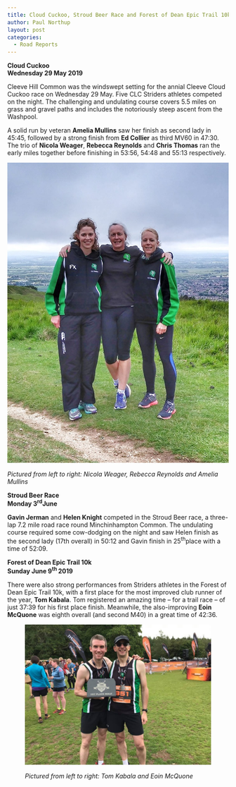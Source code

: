 ```yaml
---
title: Cloud Cuckoo, Stroud Beer Race and Forest of Dean Epic Trail 10k
author: Paul Northup
layout: post
categories:
  - Road Reports
---
```


**Cloud Cuckoo**  
**Wednesday 29 May 2019**

Cleeve Hill Common was the windswept setting for the annial Cleeve Cloud Cuckoo race on Wednesday 29 May. Five CLC Striders athletes competed on the night. The challenging and undulating course covers 5.5 miles on grass and gravel paths and includes the notoriously steep ascent from the Washpool.&nbsp;

A solid run by veteran **Amelia Mullins** saw her finish as second lady in 45:45, followed by a strong finish from **Ed Collier** as third MV60 in 47:30. The trio of **Nicola Weager**, **Rebecca Reynolds** and **Chris Thomas** ran the early miles together before finishing in 53:56, 54:48 and 55:13 respectively.


<img src="/Images/2019/06/Cloud-Cuckoo.jpg" alt="Pictured from left to right: Nicola Weager, Rebecca Reynolds and Amelia Mullins" /> 

_Pictured from left to right: Nicola Weager, Rebecca Reynolds and Amelia Mullins_

**Stroud Beer Race**  
**Monday 3<sup>rd</sup>June**

**Gavin Jerman** and **Helen Knight** competed in the Stroud Beer race, a three-lap 7.2 mile road race round Minchinhampton Common. The undulating course required some cow-dodging on the night and saw Helen finish as the second lady (17th overall) in 50:12 and Gavin finish in 25<sup>th</sup>place with a time of 52:09.

**Forest of Dean Epic Trail 10k**  
**Sunday June 9<sup>th </sup>2019**  


There were also strong performances from Striders athletes in the Forest of Dean Epic Trail 10k, with a first place for the most improved club runner of the year,&nbsp;**Tom Kabala**. Tom registered an amazing time&nbsp;– for a trail race – of just 37:39 for his first place finish. Meanwhile, the also-improving **Eoin McQuone** was eighth overall (and second M40) in a great time of 42:36.<figure class="wp-block-image is-resized">

<img src="/Images/2019/06/Tom-Eoin-FOD-Trail-10k.jpg" alt="Pictured from left to right: Tom Kabala and Eoin McQuone" /> 

_Pictured from left to right: Tom Kabala and Eoin McQuone_
